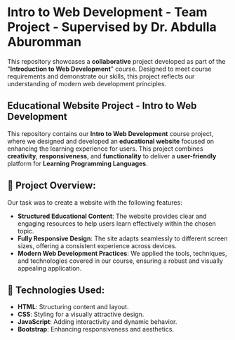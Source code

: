 # Intro to Web Development - Team Project - Supervised by Dr. Abdulla Aburomman
This repository showcases a **collaborative** project developed as part of the "**Introduction to Web Development**" course. Designed to meet course requirements and demonstrate our skills, this project reflects our understanding of modern web development principles.

## Educational Website Project - Intro to Web Development
This repository contains our **Intro to Web Development** course project, where we designed and developed an **educational website** focused on enhancing the learning experience for users. This project combines **creativity**, **responsiveness**, and **functionality** to deliver a **user-friendly** platform for **Learning Programming Languages**.

## 🌟 Project Overview:
Our task was to create a website with the following features:
- **Structured Educational Content**: The website provides clear and engaging resources to help users learn effectively within the chosen topic.
- **Fully Responsive Design**: The site adapts seamlessly to different screen sizes, offering a consistent experience across devices.
- **Modern Web Development Practices**: We applied the tools, techniques, and technologies covered in our course, ensuring a robust and visually appealing application.

## 🚀 Technologies Used:
- **HTML**: Structuring content and layout.
- **CSS**: Styling for a visually attractive design.
- **JavaScript**: Adding interactivity and dynamic behavior.
- **Bootstrap**: Enhancing responsiveness and aesthetics.
